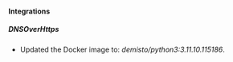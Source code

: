 
#### Integrations

##### DNSOverHttps
- Updated the Docker image to: *demisto/python3:3.11.10.115186*.





